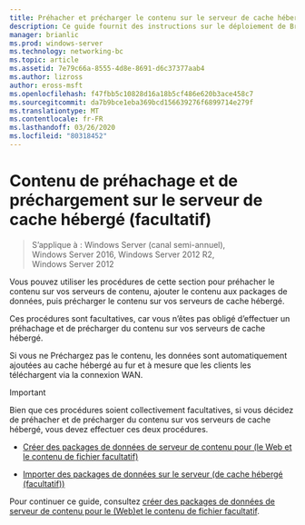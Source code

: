 ```yaml
---
title: Préhacher et précharger le contenu sur le serveur de cache hébergé (facultatif)
description: Ce guide fournit des instructions sur le déploiement de BranchCache en mode de cache hébergé sur les ordinateurs exécutant Windows Server 2016 et Windows 10
manager: brianlic
ms.prod: windows-server
ms.technology: networking-bc
ms.topic: article
ms.assetid: 7e79c66a-8555-4d8e-8691-d6c37377aab4
ms.author: lizross
author: eross-msft
ms.openlocfilehash: f47fbb5c10828d16a18b5cf486e620b3ace458c7
ms.sourcegitcommit: da7b9bce1eba369bcd156639276f6899714e279f
ms.translationtype: MT
ms.contentlocale: fr-FR
ms.lasthandoff: 03/26/2020
ms.locfileid: "80318452"
---
```

# <a name="prehash-and-preload-content-on-the-hosted-cache-server-optional"></a>Contenu de préhachage et de préchargement sur le serveur de cache hébergé \(facultatif\)

>S’applique à : Windows Server (canal semi-annuel), Windows Server 2016, Windows Server 2012 R2, Windows Server 2012

Vous pouvez utiliser les procédures de cette section pour préhacher le contenu sur vos serveurs de contenu, ajouter le contenu aux packages de données, puis précharger le contenu sur vos serveurs de cache hébergé. 

Ces procédures sont facultatives, car vous n’êtes pas obligé d’effectuer un préhachage et de précharger du contenu sur vos serveurs de cache hébergé. 

Si vous ne Préchargez pas le contenu, les données sont automatiquement ajoutées au cache hébergé au fur et à mesure que les clients les téléchargent via la connexion WAN.

>[!IMPORTANT]
>Bien que ces procédures soient collectivement facultatives, si vous décidez de préhacher et de précharger du contenu sur vos serveurs de cache hébergé, vous devez effectuer ces deux procédures.

- [Créer des packages de données de serveur de contenu pour &#40;le Web et le contenu de fichier facultatif&#41;](8-Bc-Data-Packages.md)
  
- [Importer des packages de données sur le serveur &#40;de cache hébergé (facultatif)&#41;](9-Bc-Import-Data.md)

Pour continuer ce guide, consultez [créer des packages de données de serveur de contenu pour le &#40;Web&#41;et le contenu de fichier facultatif](8-Bc-Data-Packages.md).